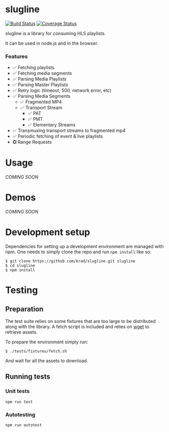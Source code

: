 slugline
========

[![Build Status](https://travis-ci.com/krad/slugline.svg?branch=master)](https://travis-ci.com/krad/slugline)
[![Coverage Status](https://coveralls.io/repos/github/krad/slugline/badge.svg?branch=master)](https://coveralls.io/github/krad/slugline?branch=master)

slugline is a library for consuming HLS playlists.

It can be used in node.js and in the browser.

### Features

  * ✅ Fetching playlists
  * ✅ Fetching media segments
  * ✅ Parsing Media Playlists
  * ✅ Parsing Master Playlists
  * ✅ Retry logic (timeout, 500, network error, etc)
  * ✅ Parsing Media Segments
    * ✅ Fragmented MP4
    * ✅ Transport Stream
      * ✅ PAT  
      * ✅ PMT
      * ✅ Elementary Streams
  * ✅ Transmuxing transport streams to fragmented mp4
  * ✅ Periodic fetching of event & live playlists
  * ❎ Range Requests

# Usage

*COMING SOON*

# Demos

*COMING SOON*

# Development setup

Dependencies for setting up a development environment are managed with npm.
One needs to simply clone the repo and run `npm install` like so:

```
$ git clone https://github.com/krad/slugline.git slugline
$ cd slugline
$ npm install
```

# Testing

## Preparation

The test suite relies on some fixtures that are too large to be distributed along with the library.
A fetch script is included and relies on [wget](https://www.gnu.org/software/wget/) to retrieve assets.

To prepare the environment simply run:
```
$ ./tests/fixtures/fetch.sh
```

And wait for all the assets to download.

## Running tests

### Unit tests

`npm run test`

### Autotesting

`npm run autotest`

